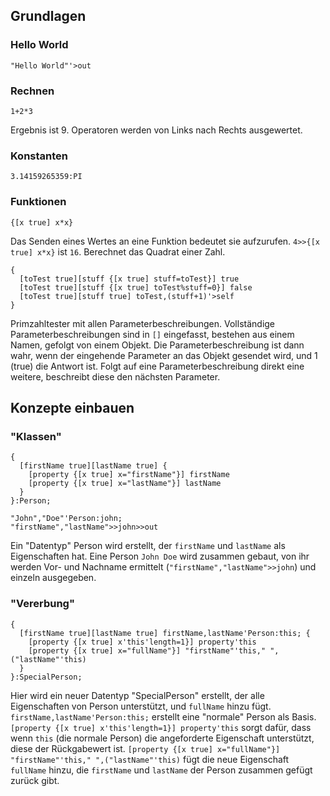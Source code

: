 ## Grundlagen
### Hello World
```
"Hello World"'>out
```
### Rechnen
```
1+2*3
```
Ergebnis ist 9. Operatoren werden von Links nach Rechts ausgewertet.
### Konstanten
```
3.14159265359:PI
```
### Funktionen
```
{[x true] x*x}
```
Das Senden eines Wertes an eine Funktion bedeutet sie aufzurufen. `4>>{[x true] x*x}` ist `16`.
Berechnet das Quadrat einer Zahl.
```
{
  [toTest true][stuff {[x true] stuff=toTest}] true
  [toTest true][stuff {[x true] toTest%stuff=0}] false
  [toTest true][stuff true] toTest,(stuff+1)'>self
}
```
Primzahltester mit allen Parameterbeschreibungen. Vollständige Parameterbeschreibungen sind in `[]` eingefasst, bestehen aus einem Namen,
gefolgt von einem Objekt. Die Parameterbeschreibung ist dann wahr, wenn der eingehende Parameter an das Objekt gesendet wird, und 1 (true)
die Antwort ist. Folgt auf eine Parameterbeschreibung direkt eine weitere, beschreibt diese den nächsten Parameter.
## Konzepte einbauen
### "Klassen"
```
{
  [firstName true][lastName true] {
    [property {[x true] x="firstName"}] firstName
    [property {[x true] x="lastName"}] lastName
  }
}:Person;

"John","Doe"'Person:john;
"firstName","lastName">>john>>out
```
Ein "Datentyp" Person wird erstellt, der `firstName` und `lastName` als Eigenschaften hat. Eine Person `John Doe` wird zusammen gebaut,
von ihr werden Vor- und Nachname ermittelt (`"firstName","lastName">>john`) und einzeln ausgegeben.
### "Vererbung"
```
{
  [firstName true][lastName true] firstName,lastName'Person:this; {
    [property {[x true] x'this'length=1}] property'this
    [property {[x true] x="fullName"}] "firstName"'this," ",("lastName"'this)
  }
}:SpecialPerson;
```
Hier wird ein neuer Datentyp "SpecialPerson" erstellt, der alle Eigenschaften von Person unterstützt, und `fullName` hinzu fügt.
`firstName,lastName'Person:this;` erstellt eine "normale" Person als Basis. `[property {[x true] x'this'length=1}] property'this` sorgt
dafür, dass wenn `this` (die normale Person) die angeforderte Eigenschaft unterstützt, diese der Rückgabewert ist.
`[property {[x true] x="fullName"}] "firstName"'this," ",("lastName"'this)` fügt die neue Eigenschaft `fullName` hinzu, die
`firstName` und `lastName` der Person zusammen gefügt zurück gibt.
